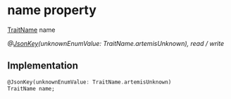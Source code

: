 


# name property






[TraitName](../../graphql_devices_thermostat_thermostat_queries.graphql/TraitName-class.md) name
  
_@[JsonKey](https://pub.dev/documentation/json_annotation/3.1.1/json_annotation/JsonKey-class.html)(unknownEnumValue: TraitName.artemisUnknown), read / write_






## Implementation

```dart
@JsonKey(unknownEnumValue: TraitName.artemisUnknown)
TraitName name;


```







